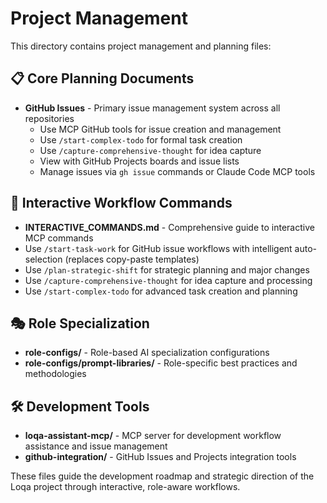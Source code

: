 # Project Management

This directory contains project management and planning files:

## 📋 **Core Planning Documents**
- **GitHub Issues** - Primary issue management system across all repositories
  - Use MCP GitHub tools for issue creation and management
  - Use `/start-complex-todo` for formal task creation
  - Use `/capture-comprehensive-thought` for idea capture
  - View with GitHub Projects boards and issue lists
  - Manage issues via `gh issue` commands or Claude Code MCP tools

## 🚀 **Interactive Workflow Commands**
- **INTERACTIVE_COMMANDS.md** - Comprehensive guide to interactive MCP commands
- Use `/start-task-work` for GitHub issue workflows with intelligent auto-selection (replaces copy-paste templates)
- Use `/plan-strategic-shift` for strategic planning and major changes
- Use `/capture-comprehensive-thought` for idea capture and processing
- Use `/start-complex-todo` for advanced task creation and planning

## 🎭 **Role Specialization**
- **role-configs/** - Role-based AI specialization configurations
- **role-configs/prompt-libraries/** - Role-specific best practices and methodologies

## 🛠️ **Development Tools**
- **loqa-assistant-mcp/** - MCP server for development workflow assistance and issue management
- **github-integration/** - GitHub Issues and Projects integration tools

These files guide the development roadmap and strategic direction of the Loqa project through interactive, role-aware workflows.
